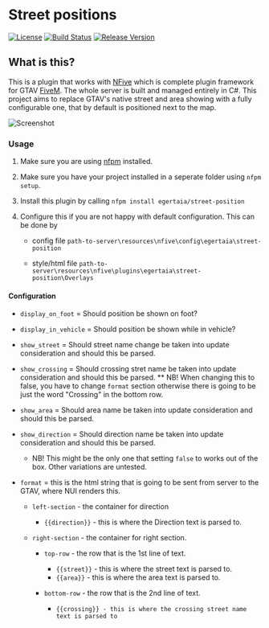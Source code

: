 # Street positions
[![License](https://img.shields.io/github/license/egertaia/street-position.svg)](LICENSE)
[![Build Status](https://img.shields.io/appveyor/ci/egertaia/street-position.svg)](https://ci.appveyor.com/project/egertaia/street-position)
[![Release Version](https://img.shields.io/github/release/egertaia/street-position/all.svg)](https://github.com/egertaia/street-position/releases)

## What is this?
This is a plugin that works with [NFive](https://github.com/NFive/NFive) which is complete plugin framework for GTAV [FiveM](https://fivem.net/).
The whole server is built and managed entirely in C#.
This project aims to replace GTAV's native street and area showing with a fully configurable one, that by default is positioned next to the map.

![Screenshot](https://user-images.githubusercontent.com/9960794/50387612-3c57d500-0709-11e9-865d-31d6ffe76f9a.png)

### Usage
1. Make sure you are using [nfpm](https://github.com/NFive/nfpm) installed.

2. Make sure you have your project installed in a seperate folder using `nfpm setup`.

3. Install this plugin by calling `nfpm install egertaia/street-position`

4. Configure this if you are not happy with default configuration. This can be done by
   * config file `path-to-server\resources\nfive\config\egertaia\street-position`
   
   * style/html file `path-to-server\resources\nfive\plugins\egertaia\street-position\Overlays`

#### Configuration
* `display_on_foot` = Should position be shown on foot?

* `display_in_vehicle` = Should position be shown while in vehicle?

* `show_street` = Should street name change be taken into update consideration and should this be parsed.

* `show_crossing` = Should crossing stret name be taken into update consideration and should this be parsed.
** NB! When changing this to false, you have to change `format` section otherwise there is going to be just the word "Crossing" in the bottom row.

* `show_area` = Should area name be taken into update consideration and should this be parsed.

* `show_direction` = Should direction name be taken into update consideration and should this be parsed.
  * NB! This might be the only one that setting `false` to works out of the box. Other variations are untested.
  
* `format` = this is the html string that is going to be sent from server to the GTAV, where NUI renders this.
  * `left-section` - the container for direction
    * `{{direction}}` - this is where the Direction text is parsed to. 
    
  * `right-section` - the container for right section.
    * `top-row` - the row that is the 1st line of text.
      * `{{street}}` - this is where the street text is parsed to.
      * `{{area}}` - this is where the area text is parsed to. 
 
    * `bottom-row` - the row that is the 2nd line of text.
      * `{{crossing}} - this is where the crossing street name text is parsed to` 
